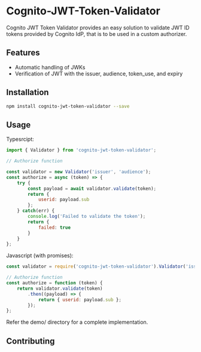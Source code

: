 # Cognito-JWT-Token-Validator

 Cognito JWT Token Validator provides an easy solution to validate JWT ID tokens provided by Cognito IdP, that is to be used in a custom authorizer. 

## Features

* Automatic handling of JWKs
* Verification of JWT with the issuer, audience, token_use, and expiry

## Installation

```bash
npm install cognito-jwt-token-validator --save
```

## Usage

Typesrcipt:
```javascript
import { Validator } from 'cognito-jwt-token-validator';

// Authorize function

const validator = new Validator('issuer', 'audience');
const authorize = async (token) => {
	try {
    	const payload = await validator.validate(token);
    	return {
    		userid: payload.sub
    	};
    } catch(err) {
    	console.log('Failed to validate the token');
        return {
        	failed: true
        }
    }
};

```


Javascript (with promises): 
```javascript
const validator = require('cognito-jwt-token-validator').Validator('iss', 'aud'); 

// Authorize function
const authorize = function (token) {
	return validator.validate(token)
    	.then((payload) => {
        	return { userid: payload.sub };
        });
};

```

Refer the demo/ directory for a complete implementation.

## Contributing